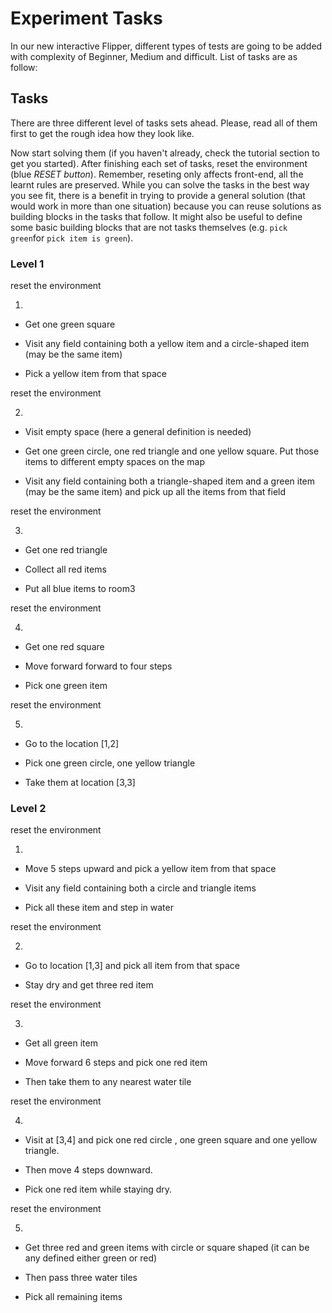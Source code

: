 # Experiment Tasks 

In our new interactive Flipper, different types of tests are going to be added with complexity of 
Beginner, Medium and difficult. List of tasks are as follow:


## Tasks

There are three different level of tasks sets ahead. Please, read all of them first to get the rough idea how they look like.

Now start solving them (if you haven't already, check the tutorial section to get you started). After finishing each set of tasks,
reset the environment (blue *RESET button*). Remember, reseting only affects front-end, all the learnt rules are preserved. 
While you can solve the tasks in the best way you see fit, there is a benefit in trying to provide a general solution 
(that would work in more than one situation) because you can reuse solutions as building blocks in the tasks that follow. 
It might also be useful to define some basic building blocks that are not tasks themselves (e.g. `pick green`for `pick item is green`).



### Level 1

reset the environment

1. 
  * Get one green square
  
  * Visit any field containing both a yellow item and a circle-shaped item (may be the same item)

  * Pick a yellow item from that space


reset the environment

2. 

  * Visit empty space (here a general definition is needed)
  
  * Get one green circle, one red triangle and one yellow square. Put those items to different empty spaces on the map

  * Visit any field containing both a triangle-shaped item and a green item (may be the same item) and pick up all the items from that field



reset the environment

3. 

  * Get one red triangle
  
  * Collect all red items

  * Put all blue items to room3



reset the environment

4. 

  * Get one red square
  
  * Move forward forward to four steps

  * Pick one green item




reset the environment

5. 

  * Go to the location [1,2]
  
  * Pick one green circle, one yellow triangle 

  * Take them at location [3,3]



### Level 2

reset the environment

1. 
  * Move 5 steps upward and pick a yellow item from that space
  
  * Visit any field containing both a circle and triangle items 

  * Pick all these item and step in water


reset the environment

2. 

  * Go to location [1,3] and pick all item from that space
  
  * Stay dry and get three red item


reset the environment

3. 

  * Get all green item
  
  * Move forward 6 steps and pick one red item

  * Then take them to any nearest water tile
  

reset the environment

4. 

  * Visit at [3,4] and pick one red circle , one green square and one yellow triangle.
  
  * Then move 4 steps downward.

  * Pick one red item while staying dry.
  
  
reset the environment

5. 

  * Get three red and green items with circle or square shaped (it can be any defined either green or red)
  
  * Then pass three water tiles

  * Pick all remaining items